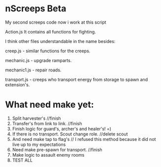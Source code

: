 # nScreeps Beta
My second screeps code now i work at this script

Action.js It contains all functions for fighting.

I think other files understandable in the name besides:

creep.js - similar functions for the creeps.

mechanic.js - upgrade ramparts.

mechanic1.js - repair roads.

transport.js - creeps who transport energy from storage to spawn and extension's.

# What need make yet:
1. Split harvester's //finish
2. Transfer's from link to link. //finish
3. Finish logic for guard's, archer's and healer's! =)
4. If there is no transport. Scout change role. //delete scout
5. And need make tap to flag's // I refused this method because it did not live up to my expectations
6. Need make pre-spawn for transport. //finish
7. Make logic to assault enemy rooms
8. TEST ALL

